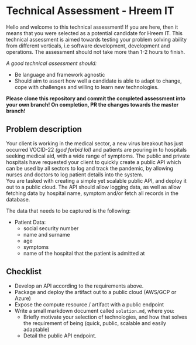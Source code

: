 # Technical Assessment - Hreem IT
Hello and welcome to this technical assessment! If you are here, then it means that you were selected as a potential candidate for Hreem IT. 
This technical assessment is aimed towards testing your problem solving ability from different verticals, i.e software development, development and operations. 
The assessment should not take more than 1-2 hours to finish.

*A good technical assessment should:*
- Be language and framework agnostic
- Should aim to assert how well a candidate is able to adapt to change, cope with challenges and willing to learn new technologies.

**Please clone this repository and commit the completed assessment into your own branch! On completion, PR the changes towards the master branch!**

## Problem description
Your client is working in the medical sector, a new virus breakout has just occurred VOCID-22 *(god forbid lol)* and patients are pouring in to hospitals seeking medical aid, with a wide range of symptoms.
The public and private hospitals have requested your client to quickly create a public API which can be used by all sectors to log and track the pandemic, by allowing nurses and doctors to log patient details into the system.   
You are tasked with creating a simple yet scalable public API, and deploy it out to a public cloud. The API should allow logging data, as well as allow fetching data by hospital name, symptom and/or fetch all records in the database.

The data that needs to be captured is the following:
- Patient Data:
  - social security number
  - name and surname
  - age
  - symptoms
  - name of the hospital that the patient is admitted at
  
  

## Checklist  

- Develop an API according to the requirements above.
- Package and deploy the artifact out to a public cloud (AWS/GCP or Azure)
- Expose the compute resource / artifact with a public endpoint 
- Write a small markdown document called `solution.md`, where you:
  - Briefly motivate your selection of technologies, and how that solves the requirement of being (quick, public, scalable and easily adaptable)
  - Detail the public API endpoint.
